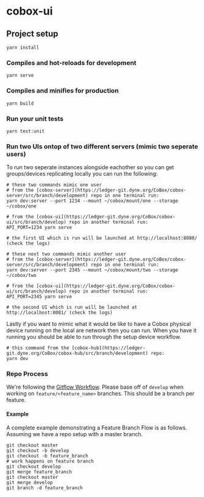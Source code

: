 # cobox-ui

## Project setup
```
yarn install
```

### Compiles and hot-reloads for development
```
yarn serve
```

### Compiles and minifies for production
```
yarn build
```

### Run your unit tests
```
yarn test:unit
```
### Run two UIs ontop of two different servers (mimic two seperate users)

To run two seperate instances alongside eachother so you can get groups/devices replicating locally you can run the following:

```
# these two commands mimic one user
# from the [cobox-server](https://ledger-git.dyne.org/CoBox/cobox-server/src/branch/development) repo in one terminal run:
yarn dev:server --port 1234 --mount ~/cobox/mount/one --storage ~/cobox/one

# from the [cobox-ui](https://ledger-git.dyne.org/CoBox/cobox-ui/src/branch/develop) repo in another terminal run:
API_PORT=1234 yarn serve

# the first UI which is run will be launched at http://localhost:8080/ (check the logs)

# these next two commands mimic another user
# from the [cobox-server](https://ledger-git.dyne.org/CoBox/cobox-server/src/branch/development) repo in one terminal run:
yarn dev:server --port 2345 --mount ~/cobox/mount/two --storage ~/cobox/two

# from the [cobox-ui](https://ledger-git.dyne.org/CoBox/cobox-ui/src/branch/develop) repo in another terminal run:
API_PORT=2345 yarn serve

# the second UI which is run will be launched at http://localhost:8081/ (check the logs)
```

Lastly if you want to mimic what it would be like to have a Cobox physical device running on the local are network then you can run. When you have it running you should be able to run through the setup device workflow.

```
# this command from the [cobox-hub](https://ledger-git.dyne.org/CoBox/cobox-hub/src/branch/development) repo:
yarn dev
```

### Repo Process
We're following the [Gitflow Workflow](https://www.atlassian.com/git/tutorials/comparing-workflows/gitflow-workflow). Please base off of `develop` when working on `feature/<feature_name>` branches. This should be a branch per feature.

#### Example
A complete example demonstrating a Feature Branch Flow is as follows. Assuming we have a repo setup with a master branch.
```
git checkout master
git checkout -b develop
git checkout -b feature_branch
# work happens on feature branch
git checkout develop
git merge feature_branch
git checkout master
git merge develop
git branch -d feature_branch
```
